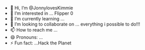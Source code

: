 - 👋 Hi, I’m @JonnylovesKimmie
- 👀 I’m interested in ... Flipper 0 
- 🌱 I’m currently learning ...
- 💞️ I’m looking to collaborate on ... everything i possible to do!!!
- 📫 How to reach me ...
- 😄 Pronouns: ...
- ⚡ Fun fact: ...Hack the Planet

<!---
JonnylovesKimmie/JonnylovesKimmie is a ✨ special ✨ repository because its `README.md` (this file) appears on your GitHub profile.
You can click the Preview link to take a look at your changes.
--->

